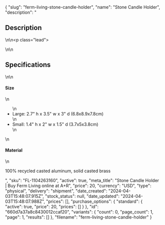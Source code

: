 {
  "slug": "ferm-living-stone-candle-holder",
  "name": "Stone Candle Holder",
  "description": "<h2>Description</h2>\n<!-- split -->\n<p class=\"lead\"> </p>\n<!-- split -->\n<h2>Specifications</h2>\n<!-- split -->\n<h4>Size</h4>\n<ul>\n<li>Large: 2.7\" h x 3.5\" w x 3\" d (6.8x8.9x7.8cm)</li>\n<li>Small: 1.4\" h x 2\" w x 1.5\" d (3.7x5x3.8cm)</li>\n</ul>\n<h4>Material</h4>\n<p>100% recycled casted aluminum, solid casted brass</p>",
  "sku": "FL-1104263160",
  "active": true,
  "meta_title": "Stone Candle Holder | Buy Ferm Living online at A+R",
  "price": 20,
  "currency": "USD",
  "type": "physical",
  "delivery": "shipment",
  "date_created": "2024-04-03T15:48:07.915Z",
  "stock_status": null,
  "date_updated": "2024-04-03T15:48:07.988Z",
  "prices": [],
  "purchase_options": {
    "standard": {
      "active": true,
      "price": 20,
      "prices": []
    }
  },
  "id": "660d7a37a8c8430012ccaf20",
  "variants": {
    "count": 0,
    "page_count": 1,
    "page": 1,
    "results": []
  },
  "filename": "ferm-living-stone-candle-holder"
}